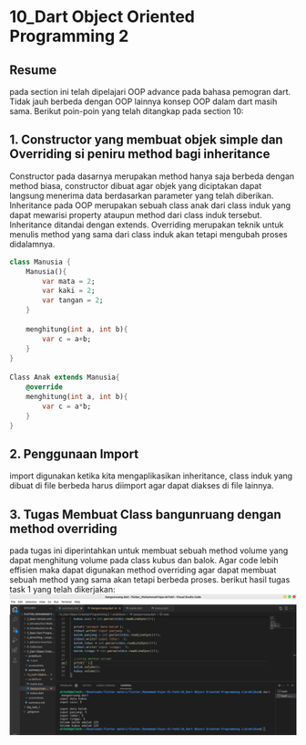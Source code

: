 # 10_Dart Object Oriented Programming 2
## Resume
pada section ini telah dipelajari OOP advance pada bahasa pemogran dart. Tidak jauh berbeda dengan OOP lainnya konsep OOP dalam dart masih sama. Berikut poin-poin yang telah ditangkap pada section 10:
## 1. Constructor yang membuat objek simple dan Overriding si peniru method bagi inheritance
Constructor pada dasarnya merupakan method hanya saja berbeda dengan method biasa, constructor dibuat agar objek yang diciptakan dapat langsung menerima data berdasarkan parameter yang telah diberikan. Inheritance pada OOP merupakan sebuah class anak dari class induk yang dapat mewarisi property ataupun method dari class induk tersebut. Inheritance ditandai dengan extends. Overriding merupakan teknik untuk menulis method yang sama dari class induk akan tetapi mengubah proses didalamnya.
```dart
class Manusia {
    Manusia(){
        var mata = 2;
        var kaki = 2;
        var tangan = 2;
    }

    menghitung(int a, int b){
        var c = a+b;
    }
}

Class Anak extends Manusia{
    @override
    menghitung(int a, int b){
        var c = a*b;
    }
}
```
## 2. Penggunaan Import
import digunakan ketika kita mengaplikasikan inheritance, class induk yang dibuat di file berbeda harus diimport agar dapat diakses di file lainnya.
## 3. Tugas Membuat Class bangunruang dengan method overriding
pada tugas ini diperintahkan untuk membuat sebuah method volume yang dapat menghitung volume pada class kubus dan balok. Agar code lebih effisien maka dapat digunakan method overriding agar dapat membuat sebuah method yang sama akan tetapi berbeda proses. 
berikut hasil tugas task 1 yang telah dikerjakan:
![gambar 1](screenshots/1.png)